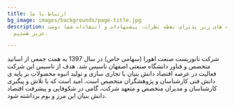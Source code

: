 ```yaml
---
title: ارتباط با ما
bg_image: images/backgrounds/page-title.jpg
description: از طریق درگاه های زیر پذیرای نقطه نظرات، پیشنهادات و انتقادات شما دوست
  عزیز هستیم.

---
```

شرکت نانوزیست صنعت اهورا (سهامی خاص) در سال 1397 به همت جمعی از اساتید متخصص و فناور دانشگاه صنعتی اصفهان تاسیس شد. هدف از تاسیس این شرکت فعالیت در عرصه‏ اقتصاد دانش ‏بنیان با تجاری سازی و تولید انبوه محصولات بر پایه‏ ی دانش فنی کارشناسان و پژوهشگران متخصص است. امید است که با تلاش و پیگیری کارشناسان و مدیران متخصص و متعهد شرکت، گامی در شکوفایی و پیشرفت اقتصاد دانش ‏بنیان این مرز و بوم برداشته شود.